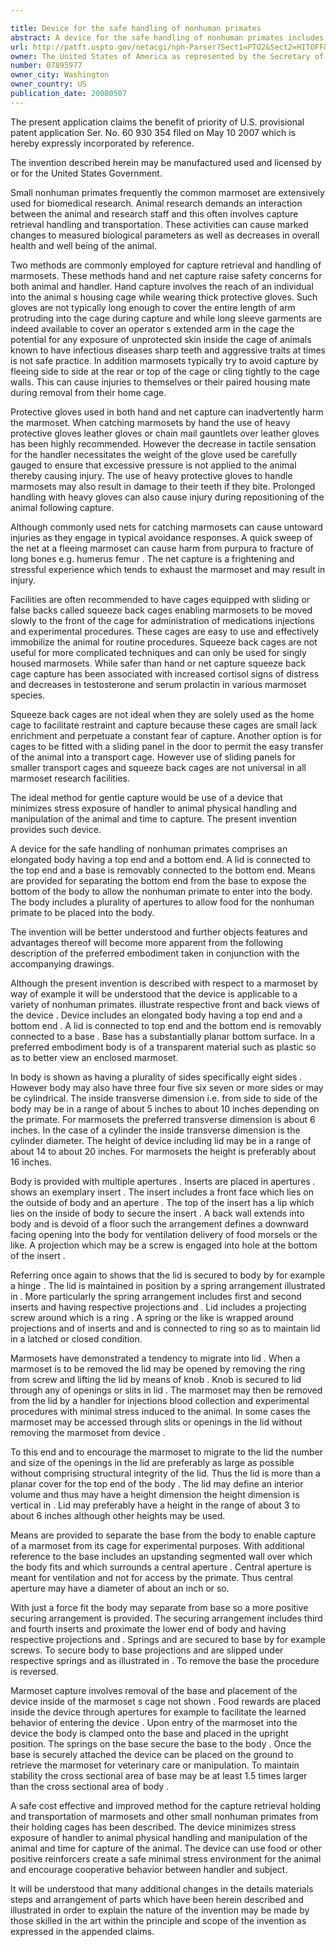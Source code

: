 ```yaml
---

title: Device for the safe handling of nonhuman primates
abstract: A device for the safe handling of nonhuman primates includes a transparent elongated body having a top end and a bottom end. A ventilated lid is attached to the top end of the body by means of a hinge and includes a positive locking arrangement. The bottom end of the body is removably connected to a base which has first and second springs attached thereto. The body includes a plurality of apertures into which are positioned a plurality of inserts. Inserts proximate the bottom of the body include projections which are positioned under the first and second springs to maintain the body on the base.
url: http://patft.uspto.gov/netacgi/nph-Parser?Sect1=PTO2&Sect2=HITOFF&p=1&u=%2Fnetahtml%2FPTO%2Fsearch-adv.htm&r=1&f=G&l=50&d=PALL&S1=07895977&OS=07895977&RS=07895977
owner: The United States of America as represented by the Secretary of the Army
number: 07895977
owner_city: Washington
owner_country: US
publication_date: 20080507
---
```

The present application claims the benefit of priority of U.S. provisional patent application Ser. No. 60 930 354 filed on May 10 2007 which is hereby expressly incorporated by reference.

The invention described herein may be manufactured used and licensed by or for the United States Government.

Small nonhuman primates frequently the common marmoset are extensively used for biomedical research. Animal research demands an interaction between the animal and research staff and this often involves capture retrieval handling and transportation. These activities can cause marked changes to measured biological parameters as well as decreases in overall health and well being of the animal.

Two methods are commonly employed for capture retrieval and handling of marmosets. These methods hand and net capture raise safety concerns for both animal and handler. Hand capture involves the reach of an individual into the animal s housing cage while wearing thick protective gloves. Such gloves are not typically long enough to cover the entire length of arm protruding into the cage during capture and while long sleeve garments are indeed available to cover an operator s extended arm in the cage the potential for any exposure of unprotected skin inside the cage of animals known to have infectious diseases sharp teeth and aggressive traits at times is not safe practice. In addition marmosets typically try to avoid capture by fleeing side to side at the rear or top of the cage or cling tightly to the cage walls. This can cause injuries to themselves or their paired housing mate during removal from their home cage.

Protective gloves used in both hand and net capture can inadvertently harm the marmoset. When catching marmosets by hand the use of heavy protective gloves leather gloves or chain mail gauntlets over leather gloves has been highly recommended. However the decrease in tactile sensation for the handler necessitates the weight of the glove used be carefully gauged to ensure that excessive pressure is not applied to the animal thereby causing injury. The use of heavy protective gloves to handle marmosets may also result in damage to their teeth if they bite. Prolonged handling with heavy gloves can also cause injury during repositioning of the animal following capture.

Although commonly used nets for catching marmosets can cause untoward injuries as they engage in typical avoidance responses. A quick sweep of the net at a fleeing marmoset can cause harm from purpura to fracture of long bones e.g. humerus femur . The net capture is a frightening and stressful experience which tends to exhaust the marmoset and may result in injury.

Facilities are often recommended to have cages equipped with sliding or false backs called squeeze back cages enabling marmosets to be moved slowly to the front of the cage for administration of medications injections and experimental procedures. These cages are easy to use and effectively immobilize the animal for routine procedures. Squeeze back cages are not useful for more complicated techniques and can only be used for singly housed marmosets. While safer than hand or net capture squeeze back cage capture has been associated with increased cortisol signs of distress and decreases in testosterone and serum prolactin in various marmoset species.

Squeeze back cages are not ideal when they are solely used as the home cage to facilitate restraint and capture because these cages are small lack enrichment and perpetuate a constant fear of capture. Another option is for cages to be fitted with a sliding panel in the door to permit the easy transfer of the animal into a transport cage. However use of sliding panels for smaller transport cages and squeeze back cages are not universal in all marmoset research facilities.

The ideal method for gentle capture would be use of a device that minimizes stress exposure of handler to animal physical handling and manipulation of the animal and time to capture. The present invention provides such device.

A device for the safe handling of nonhuman primates comprises an elongated body having a top end and a bottom end. A lid is connected to the top end and a base is removably connected to the bottom end. Means are provided for separating the bottom end from the base to expose the bottom of the body to allow the nonhuman primate to enter into the body. The body includes a plurality of apertures to allow food for the nonhuman primate to be placed into the body.

The invention will be better understood and further objects features and advantages thereof will become more apparent from the following description of the preferred embodiment taken in conjunction with the accompanying drawings.

Although the present invention is described with respect to a marmoset by way of example it will be understood that the device is applicable to a variety of nonhuman primates. illustrate respective front and back views of the device . Device includes an elongated body having a top end and a bottom end . A lid is connected to top end and the bottom end is removably connected to a base . Base has a substantially planar bottom surface. In a preferred embodiment body is of a transparent material such as plastic so as to better view an enclosed marmoset.

In body is shown as having a plurality of sides specifically eight sides . However body may also have three four five six seven or more sides or may be cylindrical. The inside transverse dimension i.e. from side to side of the body may be in a range of about 5 inches to about 10 inches depending on the primate. For marmosets the preferred transverse dimension is about 6 inches. In the case of a cylinder the inside transverse dimension is the cylinder diameter. The height of device including lid may be in a range of about 14 to about 20 inches. For marmosets the height is preferably about 16 inches.

Body is provided with multiple apertures . Inserts are placed in apertures . shows an exemplary insert . The insert includes a front face which lies on the outside of body and an aperture . The top of the insert has a lip which lies on the inside of body to secure the insert . A back wall extends into body and is devoid of a floor such the arrangement defines a downward facing opening into the body for ventilation delivery of food morsels or the like. A projection which may be a screw is engaged into hole at the bottom of the insert .

Referring once again to shows that the lid is secured to body by for example a hinge . The lid is maintained in position by a spring arrangement illustrated in . More particularly the spring arrangement includes first and second inserts and having respective projections and . Lid includes a projecting screw around which is a ring . A spring or the like is wrapped around projections and of inserts and and is connected to ring so as to maintain lid in a latched or closed condition.

Marmosets have demonstrated a tendency to migrate into lid . When a marmoset is to be removed the lid may be opened by removing the ring from screw and lifting the lid by means of knob . Knob is secured to lid through any of openings or slits in lid . The marmoset may then be removed from the lid by a handler for injections blood collection and experimental procedures with minimal stress induced to the animal. In some cases the marmoset may be accessed through slits or openings in the lid without removing the marmoset from device .

To this end and to encourage the marmoset to migrate to the lid the number and size of the openings in the lid are preferably as large as possible without comprising structural integrity of the lid. Thus the lid is more than a planar cover for the top end of the body . The lid may define an interior volume and thus may have a height dimension the height dimension is vertical in . Lid may preferably have a height in the range of about 3 to about 6 inches although other heights may be used.

Means are provided to separate the base from the body to enable capture of a marmoset from its cage for experimental purposes. With additional reference to the base includes an upstanding segmented wall over which the body fits and which surrounds a central aperture . Central aperture is meant for ventilation and not for access by the primate. Thus central aperture may have a diameter of about an inch or so.

With just a force fit the body may separate from base so a more positive securing arrangement is provided. The securing arrangement includes third and fourth inserts and proximate the lower end of body and having respective projections and . Springs and are secured to base by for example screws. To secure body to base projections and are slipped under respective springs and as illustrated in . To remove the base the procedure is reversed.

Marmoset capture involves removal of the base and placement of the device inside of the marmoset s cage not shown . Food rewards are placed inside the device through apertures for example to facilitate the learned behavior of entering the device . Upon entry of the marmoset into the device the body is clamped onto the base and placed in the upright position. The springs on the base secure the base to the body . Once the base is securely attached the device can be placed on the ground to retrieve the marmoset for veterinary care or manipulation. To maintain stability the cross sectional area of base may be at least 1.5 times larger than the cross sectional area of body .

A safe cost effective and improved method for the capture retrieval holding and transportation of marmosets and other small nonhuman primates from their holding cages has been described. The device minimizes stress exposure of handler to animal physical handling and manipulation of the animal and time for capture of the animal. The device can use food or other positive reinforcers create a safe minimal stress environment for the animal and encourage cooperative behavior between handler and subject.

It will be understood that many additional changes in the details materials steps and arrangement of parts which have been herein described and illustrated in order to explain the nature of the invention may be made by those skilled in the art within the principle and scope of the invention as expressed in the appended claims.

